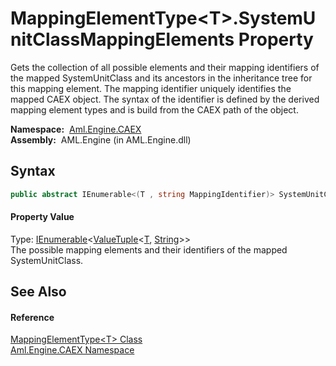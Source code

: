 MappingElementType&lt;T>.SystemUnitClassMappingElements Property
================================================================
Gets the collection of all possible elements and their mapping identifiers of the mapped SystemUnitClass and its ancestors in the inheritance tree for this mapping element. The mapping identifier uniquely identifies the mapped CAEX object. The syntax of the identifier is defined by the derived mapping element types and is build from the CAEX path of the object.

  **Namespace:**  [Aml.Engine.CAEX][1]  
  **Assembly:**  AML.Engine (in AML.Engine.dll)

Syntax
------

```csharp
public abstract IEnumerable<(T , string MappingIdentifier)> SystemUnitClassMappingElements { get; }
```

#### Property Value
Type: [IEnumerable][2]&lt;[ValueTuple][3]&lt;[T][4], [String][5]>>  
 The possible mapping elements and their identifiers of the mapped SystemUnitClass. 

See Also
--------

#### Reference
[MappingElementType&lt;T> Class][4]  
[Aml.Engine.CAEX Namespace][1]  

[1]: ../README.md
[2]: https://docs.microsoft.com/dotnet/api/system.collections.generic.ienumerable-1
[3]: https://docs.microsoft.com/dotnet/api/system.valuetuple-2
[4]: README.md
[5]: https://docs.microsoft.com/dotnet/api/system.string
[6]: https://www.automationml.org
[7]: ../../icons/logoShade.png